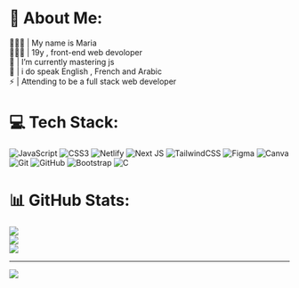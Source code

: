 # 💫 About Me:
🙋🏻‍♀️ | My name is Maria<br>👩🏻‍💻 | 19y , front-end web devoloper<br>🌱 | I’m currently mastering js <br>💬 | i do speak English , French and Arabic<br>⚡ | Attending to be a full stack web developer


# 💻 Tech Stack:
![JavaScript](https://img.shields.io/badge/javascript-%23323330.svg?style=for-the-badge&logo=javascript&logoColor=%23F7DF1E) ![CSS3](https://img.shields.io/badge/css3-%231572B6.svg?style=for-the-badge&logo=css3&logoColor=white) ![Netlify](https://img.shields.io/badge/netlify-%23000000.svg?style=for-the-badge&logo=netlify&logoColor=#00C7B7) ![Next JS](https://img.shields.io/badge/Next-black?style=for-the-badge&logo=next.js&logoColor=white) ![TailwindCSS](https://img.shields.io/badge/tailwindcss-%2338B2AC.svg?style=for-the-badge&logo=tailwind-css&logoColor=white) ![Figma](https://img.shields.io/badge/figma-%23F24E1E.svg?style=for-the-badge&logo=figma&logoColor=white) ![Canva](https://img.shields.io/badge/Canva-%2300C4CC.svg?style=for-the-badge&logo=Canva&logoColor=white) ![Git](https://img.shields.io/badge/git-%23F05033.svg?style=for-the-badge&logo=git&logoColor=white) ![GitHub](https://img.shields.io/badge/github-%23121011.svg?style=for-the-badge&logo=github&logoColor=white) ![Bootstrap](https://img.shields.io/badge/bootstrap-%238511FA.svg?style=for-the-badge&logo=bootstrap&logoColor=white) ![C](https://img.shields.io/badge/C-%23323330.svg?style=for-the-badge&logo=C&logoColor=white)
# 📊 GitHub Stats:
![](https://github-readme-stats.vercel.app/api?username=mariabh7&theme=dark&hide_border=true&include_all_commits=true&count_private=false)<br/>
![](https://nirzak-streak-stats.vercel.app/?user=mariabh7&theme=dark&hide_border=true)<br/>
![](https://github-readme-stats.vercel.app/api/top-langs/?username=mariabh7&theme=dark&hide_border=true&include_all_commits=true&count_private=false&layout=compact)

---
[![](https://visitcount.itsvg.in/api?id=mariabh7&icon=0&color=0)](https://visitcount.itsvg.in)

<!-- Proudly created with GPRM ( https://gprm.itsvg.in ) -->
